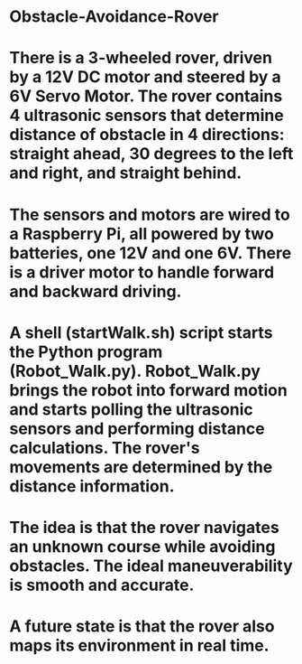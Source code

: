 # Obstacle-Avoidance-Rover
# 
# There is a 3-wheeled rover, driven by a 12V DC motor and steered by a 6V Servo Motor. The rover contains 4 ultrasonic sensors that determine distance of obstacle in 4 directions: straight ahead, 30 degrees to the left and right, and straight behind. 
# The sensors and motors are wired to a Raspberry Pi, all powered by two batteries, one 12V and one 6V. There is a driver motor to handle forward and backward driving.
# A shell (startWalk.sh) script starts the Python program (Robot_Walk.py). Robot_Walk.py brings the robot into forward motion and starts polling the ultrasonic sensors and performing distance calculations. The rover's movements are determined by the distance information. 
# The idea is that the rover navigates an unknown course while avoiding obstacles. The ideal maneuverability is smooth and accurate. 

# A future state is that the rover also maps its environment in real time. 
